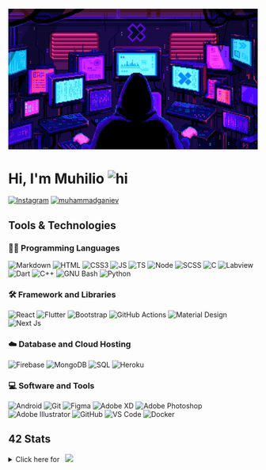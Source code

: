 ![Future](developer.gif)

# Hi, I'm Muhilio <img src="https://user-images.githubusercontent.com/1303154/88677602-1635ba80-d120-11ea-84d8-d263ba5fc3c0.gif" width="50" alt="hi">

[![Instagram](https://img.shields.io/badge/-Instagram-E4405F?logo=instagram&logoColor=white&style=flat-square)](https://www.instagram.com/muhilio/)
[<img src="https://komarev.com/ghpvc/?username=muhammadganiev&label=Profile%20views&color=0e75b6&style=flat-square" alt="muhammadganiev" />](https://github.com/muhammadganiev)


## Tools & Technologies

### 👨‍💻 Programming Languages

![Markdown](https://img.shields.io/badge/-Markdown-000000?logo=markdown&logoColor=white&style=flat-square)
![HTML](https://img.shields.io/badge/-HTML-E34F26?logo=html5&logoColor=white&style=flat-square)
![CSS3](https://img.shields.io/badge/-CSS-157286?logo=css3&style=flat-square)
![JS](https://img.shields.io/badge/-JavaScript-F7DF1E?logo=javascript&logoColor=black&logoWidth=25&style=flat-square)
![TS](https://img.shields.io/badge/-TypeScript-3178C6?logo=typescript&logoColor=black&logoWidth=25&style=flat-square)
![Node](https://img.shields.io/badge/-NodeJS-F05032?logo=node.js&logoColor=white&style=flat-square)
![SCSS](https://img.shields.io/badge/-SASS-C76494?logo=sass&logoColor=white&logoWidth=25&style=flat-square)
![C](https://custom-icon-badges.herokuapp.com/badge/C-03599C.svg?logo=c-in-hexagon&logoColor=white&style=flat-square)
![Labview](https://img.shields.io/badge/-LabView-white?logo=labview&logoColor=blue&logoWidth=25&style=flat-square)
![Dart](https://img.shields.io/badge/-Dart-blue?logo=Dart&logoColor=white&logoWidth=25&style=flat-square)
![C++](https://custom-icon-badges.herokuapp.com/badge/C++-CC0000.svg?logo=cpp2&logoColor=white&style=flat-square)
![GNU Bash](https://img.shields.io/badge/-Bash-4EAA25?logo=gnubash&logoColor=white&logoWidth=25&style=flat-square)
![Python](https://img.shields.io/badge/-Python-blue?logo=python&logoColor=yellow&logoWidth=25&style=flat-square)

### 🛠️ Framework and Libraries

![React](https://img.shields.io/badge/-React-000000?logo=react&logoColor=61DAFB&style=flat-square)
![Flutter](https://img.shields.io/badge/-Flutter-blue?logo=flutter&logoColor=white&logoWidth=25&style=flat-square)
![Bootstrap](https://img.shields.io/badge/-Bootstrap-7952B3?logo=bootstrap&logoColor=white&logoWidth=25)
![GitHub Actions](https://img.shields.io/badge/-GitHub_Actions-2088FF?logo=githubactions&logoColor=white&logoWidth=25)
![Material Design](https://img.shields.io/badge/-Material_Design-000?logo=materialdesign&logoColor=757575&logoWidth=25)
![Next Js](https://img.shields.io/badge/-Next_JS-000?logo=next.js&logoColor=fff&logoWidth=25)

### ☁️ Database and Cloud Hosting

![Firebase](https://img.shields.io/badge/-Firebase-F05032?logo=firebase&logoColor=white&style=flat-square)
![MongoDB](https://img.shields.io/badge/-MongoDB-47A248?logo=mongodb&logoColor=white&style=flat-square)
![SQL](https://img.shields.io/badge/-SQLite-00C7B7?logo=sqlite&logoColor=white&style=flat-square)
![Heroku](https://img.shields.io/badge/-Heroku-430098?logo=heroku&logoColor=white&logoWidth=25)

### 💻 Software and Tools

![Android](https://img.shields.io/badge/-Android-3DDC84?logo=android&logoColor=black&logoWidth=25&style=flat-square)
![Git](https://img.shields.io/badge/-Git-F05032?logo=git&logoColor=white&style=flat-square)
![Figma](https://img.shields.io/badge/-Figma-F24E1E?logo=figma&logoColor=white&style=flat-square)
![Adobe XD](https://img.shields.io/badge/-Adobe%20XD-FF61F6?logo=adobe%20xd&logoColor=black&logoWidth=25&style=flat-square)
![Adobe Photoshop](https://img.shields.io/badge/-Adobe%20Photoshop-blue?logo=adobe%20photoshop&logoColor=white&logoWidth=25&style=flat-square)
![Adobe Illustrator](https://img.shields.io/badge/-Adobe%20Illustrator-orange?logo=adobe%20illustrator&logoColor=white&logoWidth=25&style=flat-square)
![GitHub](https://img.shields.io/badge/-GitHub-181717?logo=github&style=flat-square)
![VS Code](https://img.shields.io/badge/-VS%20Code-007ACC?logo=visual%20studio%20code&style=flat-square)
![Docker](https://img.shields.io/badge/-Docker-2496ED?logo=docker&logoColor=white&style=flat-square)

<!-- https://github.com/JaeSeoKim/badge42 -->

## 42 Stats

<details>
<summary> Click here for &nbsp;
<img src="https://img.shields.io/badge/-Abu_Dhabi-000000?logo=42&style=flat-square">
</summary>

<!-- <img src="https://badge42.herokuapp.com/api/stats/muganiev?privacyEmail=true">
<img src="https://badge42.herokuapp.com/api/stats/muganiev?cursus=C%20Piscine&privacyEmail=true"> -->

[![muganiev's 42 stats](https://badge42.vercel.app/api/v2/cl48jdqx0002509l1mmc8eh0k/stats?cursusId=9&coalitionId=186)](https://github.com/JaeSeoKim/badge42)
![muganiev's 42 stats](https://badge42.vercel.app/api/v2/cl48jdqx0002509l1mmc8eh0k/project/2523381)
![muganiev's 42 stats](https://badge42.vercel.app/api/v2/cl48jdqx0002509l1mmc8eh0k/project/2523381)
![muganiev's 42 stats](https://badge42.vercel.app/api/v2/cl48jdqx0002509l1mmc8eh0k/project/2543423)
![muganiev's 42 stats](https://badge42.vercel.app/api/v2/cl48jdqx0002509l1mmc8eh0k/project/2534206)
![muganiev's 42 stats](https://badge42.vercel.app/api/v2/cl48jdqx0002509l1mmc8eh0k/project/2536483)
![muganiev's 42 stats](https://badge42.vercel.app/api/v2/cl48jdqx0002509l1mmc8eh0k/project/2540416)
![muganiev's 42 stats](https://badge42.vercel.app/api/v2/cl48jdqx0002509l1mmc8eh0k/project/2529914)
![muganiev's 42 stats](https://badge42.vercel.app/api/v2/cl48jdqx0002509l1mmc8eh0k/project/2528714)
![muganiev's 42 stats](https://badge42.vercel.app/api/v2/cl48jdqx0002509l1mmc8eh0k/project/2533402)
![muganiev's 42 stats](https://badge42.vercel.app/api/v2/cl48jdqx0002509l1mmc8eh0k/project/2535591)
![muganiev's 42 stats](https://badge42.vercel.app/api/v2/cl48jdqx0002509l1mmc8eh0k/project/2532180)
![muganiev's 42 stats](https://badge42.vercel.app/api/v2/cl48jdqx0002509l1mmc8eh0k/project/2528175)
![muganiev's 42 stats](https://badge42.vercel.app/api/v2/cl48jdqx0002509l1mmc8eh0k/project/2529468)
![muganiev's 42 stats](https://badge42.vercel.app/api/v2/cl48jdqx0002509l1mmc8eh0k/project/2525771)
![muganiev's 42 stats](https://badge42.vercel.app/api/v2/cl48jdqx0002509l1mmc8eh0k/project/2527698)
[![muganiev's 42 stats](https://badge42.vercel.app/api/v2/cl48jdqx0002509l1mmc8eh0k/stats?cursusId=21&coalitionId=152)](https://github.com/JaeSeoKim/badge42)

</details>
<!--
**muhammadganiev/muhammadganiev** is a ✨ _special_ ✨ repository because its `README.md` (this file) appears on your GitHub profile.

Here are some ideas to get you started:

- 🔭 I’m currently working on ...
- 🌱 I’m currently learning ...
- 👯 I’m looking to collaborate on ...
- 🤔 I’m looking for help with ...
- 💬 Ask me about ...
- 📫 How to reach me: ...
- 😄 Pronouns: ...
- ⚡ Fun fact: ...
-->
